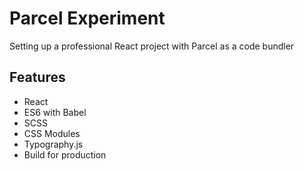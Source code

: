 # Parcel Experiment

Setting up a professional React project with Parcel as a code bundler

## Features

- React
- ES6 with Babel
- SCSS
- CSS Modules
- Typography.js
- Build for production
